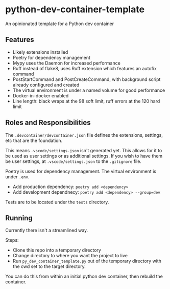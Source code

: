 # python-dev-container-template
An opinionated template for a Python dev container

## Features
- Likely extensions installed
- Poetry for dependency management
- Mypy uses the Daemon for increased performance
- Ruff instead of flake8, uses Ruff extension which features an autofix command
- PostStartCommand and PostCreateCommand, with background script already configured and created
- The virtual environment is under a named volume for good performance
- Docker-in-docker enabled
- Line length: black wraps at the 98 soft limit, ruff errors at the 120 hard limit


## Roles and Responsibilities
The `.devcontainer/devcontainer.json` file defines the extensions, settings, etc that are the foundation.

This means `.vscode/settings.json` isn't generated yet. This allows for it to be used as user settings or as
additional settings. If you wish to have them be user settings, at `.vscode/settings.json` to the `.gitignore` file.

Poetry is used for dependency management. The virtual environment is under `.env`.
- Add production dependency: `poetry add <dependency>`
- Add development dependnecy: `poetry add <dependency> --group=dev`

Tests are to be located under the `tests` directory.

## Running
Currently there isn't a streamlined way.

Steps:
- Clone this repo into a temporary directory
- Change directory to where you want the project to live
- Run `py_dev_container_template.py` out of the temporary directory with the cwd set to the target directory.

You can do this from within an initial python dev container, then rebuild the container.
